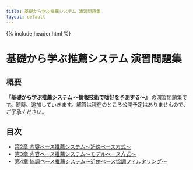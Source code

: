 ```yaml
---
title: 基礎から学ぶ推薦システム 演習問題集
layout: default
---
```


{% include header.html %}

# 基礎から学ぶ推薦システム 演習問題集

## 概要
**『基礎から学ぶ推薦システム ～情報技術で嗜好を予測する～』** の演習問題集です。随時、追加していきます。解答は現在のところ公開予定はありませんので、ご了承ください。

## 目次

- [第2章 内容ベース推薦システム～近傍ベース方式～](chap02.md)
- [第3章 内容ベース推薦システム～モデルベース方式～](chap03.md)
- [第4章 協調ベース推薦システム～近傍ベース協調フィルタリング～](chap04.md)
